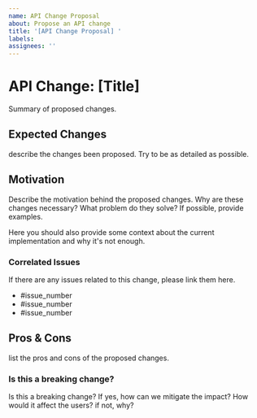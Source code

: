 ```yaml
---
name: API Change Proposal
about: Propose an API change
title: '[API Change Proposal] '
labels:
assignees: ''
---
```


# API Change: [Title]

Summary of proposed changes.

## Expected Changes

describe the changes been proposed. Try to be as detailed as possible.

## Motivation

Describe the motivation behind the proposed changes. Why are these changes necessary? What problem do they solve? If possible, provide examples.

Here you should also provide some context about the current implementation and why it's not enough.

### Correlated Issues

If there are any issues related to this change, please link them here.

- \#issue_number
- \#issue_number
- \#issue_number

## Pros & Cons

list the pros and cons of the proposed changes.

### Is this a breaking change?

Is this a breaking change? If yes, how can we mitigate the impact? How would it affect the users?
if not, why?